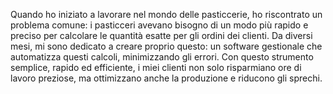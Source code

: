 Quando ho iniziato a lavorare nel mondo delle pasticcerie, ho riscontrato un problema comune: i pasticceri avevano bisogno di un modo più rapido e preciso per calcolare le quantità esatte per gli ordini dei clienti.
Da diversi mesi, mi sono dedicato a creare proprio questo: un software gestionale che automatizza questi calcoli, minimizzando gli errori.
Con questo strumento semplice, rapido ed efficiente, i miei clienti non solo risparmiano ore di lavoro preziose, ma ottimizzano anche la produzione e riducono gli sprechi.
